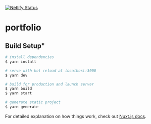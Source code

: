 [![Netlify Status](https://api.netlify.com/api/v1/badges/ff80ae9a-c542-49bf-a8ab-876a94318bab/deploy-status)](https://app.netlify.com/sites/umavictor/deploys)

# portfolio

## Build Setup"

```bash
# install dependencies
$ yarn install

# serve with hot reload at localhost:3000
$ yarn dev

# build for production and launch server
$ yarn build
$ yarn start

# generate static project
$ yarn generate
```

For detailed explanation on how things work, check out [Nuxt.js docs](https://nuxtjs.org).

